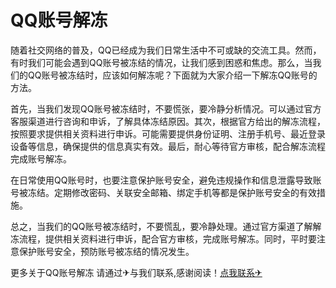 # QQ账号解冻

随着社交网络的普及，QQ已经成为我们日常生活中不可或缺的交流工具。然而，有时我们可能会遇到QQ账号被冻结的情况，让我们感到困惑和焦虑。那么，当我们的QQ账号被冻结时，应该如何解冻呢？下面就为大家介绍一下解冻QQ账号的方法。

首先，当我们发现QQ账号被冻结时，不要慌张，要冷静分析情况。可以通过官方客服渠道进行咨询和申诉，了解具体冻结原因。其次，根据官方给出的解冻流程，按照要求提供相关资料进行申诉。可能需要提供身份证明、注册手机号、最近登录设备等信息，确保提供的信息真实有效。最后，耐心等待官方审核，配合解冻流程完成账号解冻。

在日常使用QQ账号时，也要注意保护账号安全，避免违规操作和信息泄露导致账号被冻结。定期修改密码、关联安全邮箱、绑定手机等都是保护账号安全的有效措施。

总之，当我们的QQ账号被冻结时，不要慌乱，要冷静处理。通过官方渠道了解解冻流程，提供相关资料进行申诉，配合官方审核，完成账号解冻。同时，平时要注意保护账号安全，预防账号被冻结的情况发生。

更多关于QQ账号解冻 请通过✈与我们联系,感谢阅读！[点我联系✈](https://en.G208.com)